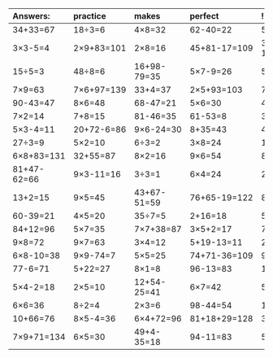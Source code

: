 | Answers: | practice | makes | perfect | ! |
| :--- | :--- | :--- | :--- | :--- |
| 34+33=67 | 18÷3=6 | 4×8=32 | 62-40=22 | 5×8+21=61 | 
| 3×3-5=4 | 2×9+83=101 | 2×8=16 | 45+81-17=109 | 31+68-1=98 | 
| 15÷5=3 | 48÷8=6 | 16+98-79=35 | 5×7-9=26 | 52-46=6 | 
| 7×9=63 | 7×6+97=139 | 33+4=37 | 2×5+93=103 | 7×5=35 | 
| 90-43=47 | 8×6=48 | 68-47=21 | 5×6=30 | 49-21=28 | 
| 7×2=14 | 7+8=15 | 81-46=35 | 61-53=8 | 3×9+72=99 | 
| 5×3-4=11 | 20+72-6=86 | 9×6-24=30 | 8+35=43 | 4×2=8 | 
| 27÷3=9 | 5×2=10 | 6÷3=2 | 3×8=24 | 19-12=7 | 
| 6×8+83=131 | 32+55=87 | 8×2=16 | 9×6=54 | 8÷1=8 | 
| 81+47-62=66 | 9×3-11=16 | 3÷3=1 | 6×4=24 | 21÷7=3 | 
| 13+2=15 | 9×5=45 | 43+67-51=59 | 76+65-19=122 | 8×9=72 | 
| 60-39=21 | 4×5=20 | 35÷7=5 | 2+16=18 | 5×2-3=7 | 
| 84+12=96 | 5×7=35 | 7×7+38=87 | 3×5+2=17 | 7×7=49 | 
| 9×8=72 | 9×7=63 | 3×4=12 | 5+19-13=11 | 28+46=74 | 
| 6×8-10=38 | 9×9-74=7 | 5×5=25 | 74+71-36=109 | 9×9=81 | 
| 77-6=71 | 5+22=27 | 8×1=8 | 96-13=83 | 10÷5=2 | 
| 5×4-2=18 | 2×5=10 | 12+54-25=41 | 6×7=42 | 5×2-10=0 | 
| 6×6=36 | 8÷2=4 | 2×3=6 | 98-44=54 | 1×4=4 | 
| 10+66=76 | 8×5-4=36 | 6×4+72=96 | 81+18+29=128 | 35-20=15 | 
| 7×9+71=134 | 6×5=30 | 49+4-35=18 | 94-11=83 | 5×1=5 | 
